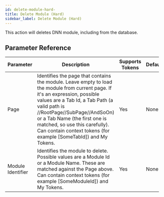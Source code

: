 ```yaml
---
id: delete-module-hard-
title: Delete Module (Hard)
sidebar_label: Delete Module (Hard)
---
```



This action will deletes DNN module, including from the database.

## Parameter Reference
| Parameter | Description | Supports Tokens | Default |
| -- | -- | -- | -- |
| Page | Identifies the page that contains the module. Leave empty to load the module from current page. If it's an expression, possible values are a Tab Id, a Tab Path (a valid path is //RootPage//SubPage//AndSoOn) or a Tab Name (the first one is matched, so use this carefully). Can contain context tokens (for example [SomeTabId]) and My Tokens. | Yes | None |
| Module Identifier | Identifies the module to delete. Possible values are a Module Id or a Module Name. These are matched against the Page above. Can contain context tokens (for example [SomeModuleId]) and My Tokens. | Yes | None |
